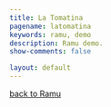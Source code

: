 ```yaml
---
title: La Tomatina
pagename: latomatina
keywords: ramu, demo
description: Ramu demo.
show-comments: false

layout: default
---
```

[back to Ramu](../)   
<script type="text/javascript" src="../ramu-0.6.js"></script>
<script type="text/javascript" src="game.js"></script>
<script> addCanvasOnMain(); </script>

